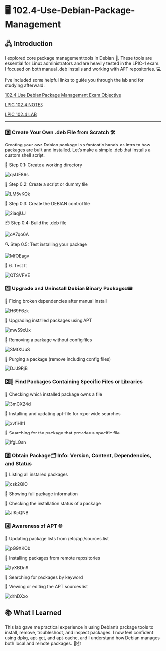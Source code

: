 # 🖥️ 102.4-Use-Debian-Package-Management

## 🖧  Introduction
I explored core package management tools in Debian 🐧. These tools are essential for Linux administrators and are heavily tested in the LPIC-1 exam. I focused on both manual .deb installs and working with APT repositories. 💻

I’ve included some helpful links to guide you through the lab and for studying afterward:

[102.4 Use Debian Package Management Exam Objective](https://www.lpi.org/our-certifications/exam-101-102-objectives/#102.4_Use_Debian_package_management)

[LPIC 102.4 NOTES]()

[LPIC 102.4 LAB](https://1drv.ms/w/c/354f1c8d534fbced/ES8_Htw7HXdPi0U3FYU3MH4BMxOQVcrmNRTtZKnv3fRWHg?e=KfthDA)

---

### 0️⃣ Create Your Own .deb File from Scratch 🛠️

Creating your own Debian package is a fantastic hands-on intro to how packages are built and installed. Let’s make a simple .deb that installs a custom shell script.

📂 Step 0.1: Create a working directory

![qsUE86s](https://github.com/user-attachments/assets/c9106181-b7bf-46e9-90f9-0adf569c70f7)

🧾 Step 0.2: Create a script or dummy file

![LM5vKQk](https://github.com/user-attachments/assets/462f9893-a4a8-47d4-a88d-e46d1dacdf27)

📁 Step 0.3: Create the DEBIAN control file

![2iaqjUJ](https://github.com/user-attachments/assets/92a399eb-354c-4df7-81df-e924b2e864a5)

📦 Step 0.4: Build the .deb file

![oA7qo6A](https://github.com/user-attachments/assets/b50ae597-a226-4ec3-be37-336e0b952b3b)

🔍 Step 0.5: Test installing your package

![MfOEagv](https://github.com/user-attachments/assets/9c458432-16db-42ca-8fd0-48681a070798)

🧪 6. Test It

![QTSVFVE](https://github.com/user-attachments/assets/99f7d143-53a8-44c2-ab26-239829f466c2)

### 1️⃣ Upgrade and Uninstall Debian Binary Packages📟

🔹 Fixing broken dependencies after manual install

![H69F6zk](https://github.com/user-attachments/assets/031d63f5-ee8a-49d7-83b5-e6a456e0dedd)

🔹 Upgrading installed packages using APT

![mw59xUx](https://github.com/user-attachments/assets/f0d4f176-b83c-4e09-91f5-c288dbb87c7a)

🔹 Removing a package without config files

![SMtXUuS](https://github.com/user-attachments/assets/7a815aad-fc82-4cc9-bfcd-e6c08b5109e5)

🔹 Purging a package (remove including config files)

![DJJ9RjB](https://github.com/user-attachments/assets/0b1078fc-b047-4436-a0f3-21ae49e265db)

### 2️⃣📡 Find Packages Containing Specific Files or Libraries

🔹 Checking which installed package owns a file

![3mCX24d](https://github.com/user-attachments/assets/f5462cdd-501f-4d93-b54c-6c82be81b001)

🔹 Installing and updating apt-file for repo-wide searches

![xvfiHh1](https://github.com/user-attachments/assets/837f8ba1-d6c0-43db-9431-27afd226b43c)

🔹 Searching for the package that provides a specific file

![IfgLQsn](https://github.com/user-attachments/assets/0ee400c0-9b16-45ae-b1cb-1fdbf5af9127)

### 3️⃣ Obtain Package🗂️ Info: Version, Content, Dependencies, and Status

🔹 Listing all installed packages

![csk2QlO](https://github.com/user-attachments/assets/2dce98b5-1d01-410b-a2bd-9b2d1f327695)

🔹 Showing full package information

🔹 Checking the installation status of a package

![JIKcQNB](https://github.com/user-attachments/assets/9861b0bf-6913-4eda-b72d-37cce4758cf9)

### 4️⃣ Awareness of APT 🌐

🔹 Updating package lists from /etc/apt/sources.list

![pG9XKOb](https://github.com/user-attachments/assets/132a6e8d-e051-4910-a7a6-864b249c7a31)

🔹 Installing packages from remote repositories

![fyXBDn9](https://github.com/user-attachments/assets/54ad2f65-fb69-48cf-aaeb-20c30042856b)

🔹 Searching for packages by keyword

🔹 Viewing or editing the APT sources list

![drhDXxo](https://github.com/user-attachments/assets/0ba42f1b-8192-46af-a1e0-e805d23e8dcb)

## 📚 What I Learned
This lab gave me practical experience in using Debian’s package tools to install, remove, troubleshoot, and inspect packages. I now feel confident using dpkg, apt-get, and apt-cache, and I understand how Debian manages both local and remote packages. 🧠📦
